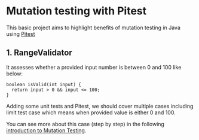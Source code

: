# Mutation testing with Pitest

This basic project aims to highlight benefits of mutation testing in Java using [Pitest](http://pitest.org)

## 1. RangeValidator
It assesses whether a provided input number is between 0 and 100 like below: 

```
boolean isValid(int input) {
  return input > 0 && input <= 100;
}
```

Adding some unit tests and Pitest, we should cover multiple cases including limit test case which means when provided value is either 0 and 100.

You can see more about this case (step by step) in the following [introduction to Mutation Testing](https://rdelgatte.github.io/pitest-presentation/).
 